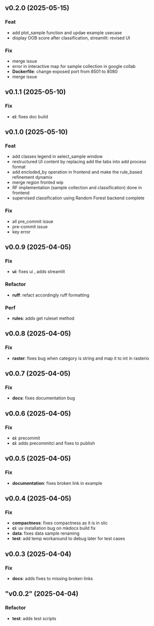 ## v0.2.0 (2025-05-15)

### Feat

- add plot_sample function and updae example usecase
- display OOB score after classification, streamlit: revised UI

### Fix

- merge issue
- error in interactive map for sample collection  in google collab
- **Dockerfile**: change exposed port from 8501 to 8080
- merge issue

## v0.1.1 (2025-05-10)

### Fix

- **ci**: fixes doc build

## v0.1.0 (2025-05-10)

### Feat

- add classes legend in select_sample window
- restructured UI content by replacing add the tabs into add process format
- add encloded_by operation in frontend and make the rule_based refinement dynamix
- merge region fronted wip
- RF implementation (sample collection and classification) done in frontend
- supervised classification using Random Forest backend complete

### Fix

- all pre_commit issue
- pre-commit issue
- key error

## v0.0.9 (2025-04-05)

### Fix

- **ui**: fixes ui , adds streamlit

### Refactor

- **ruff**: refact accordingly ruff formatting

### Perf

- **rules**: adds get ruleset method

## v0.0.8 (2025-04-05)

### Fix

- **raster**: fixes bug when category is string and map it to int in rasterio

## v0.0.7 (2025-04-05)

### Fix

- **docs**: fixes documentation bug

## v0.0.6 (2025-04-05)

### Fix

- **ci**: precommit
- **ci**: adds precommitci and fixes to publish

## v0.0.5 (2025-04-05)

### Fix

- **documentation**: fixes broken link in example

## v0.0.4 (2025-04-05)

### Fix

- **compactness**: fixes compactness as it is in slic
- **ci**: uv installation bug on mkdocs build fix
- **data**: fixes data sample renaming
- **test**: add temp workaround to debug later for test cases

## v0.0.3 (2025-04-04)

### Fix

- **docs**: adds fixes to missing broken links

## "v0.0.2" (2025-04-04)

### Refactor

- **test**: adds test scripts
